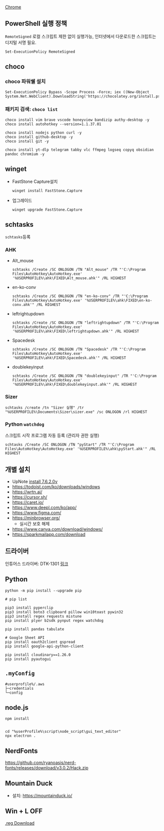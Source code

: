 
[Chrome](https://www.google.com/intl/ko_kr/chrome/)

## PowerShell 실행 정책
`RemoteSigned` 로컬 스크립트 제한 없이 실행가능, 인터넷에서 다운로드한 스크립트는 디지털 서명 필요.
```
Set-ExecutionPolicy RemoteSigned
```

## choco
### choco 파워쉘 설치
```
Set-ExecutionPolicy Bypass -Scope Process -Force; iex ((New-Object System.Net.WebClient).DownloadString('https://chocolatey.org/install.ps1'))
```
### 패키지 검색: `choco list`
```
choco install vim brave vscode honeyview bandizip authy-desktop -y
choco install autohotkey --version=1.1.37.01

choco install nodejs python curl -y
choco install github-desktop -y
choco install git -y

choco install yt-dlp telegram tabby vlc ffmpeg logseq copyq obsidian pandoc chromium -y
```


## winget
- FastStone Capture설치
	```
	winget install FastStone.Capture
	```
- 업그레이드
	```
	winget upgrade FastStone.Capture
	```

## schtasks
`schtasks`등록 
### AHK
- Alt_mouse
	```
	schtasks /Create /SC ONLOGON /TN "Alt_mouse" /TR "'C:\Program Files\AutoHotkey\AutoHotkey.exe' '%USERPROFILE%\ahk\FIXED\Alt_mouse.ahk'" /RL HIGHEST
	```
- en-ko-conv
	```
	schtasks /Create /SC ONLOGON /TN "en-ko-conv" /TR "'C:\Program Files\AutoHotkey\AutoHotkey.exe' '%USERPROFILE%\ahk\FIXED\en-ko-conv.ahk'" /RL HIGHEST
	```
- leftrightupdown
	```
	schtasks /Create /SC ONLOGON /TN "leftrightupdown" /TR "'C:\Program Files\AutoHotkey\AutoHotkey.exe' '%USERPROFILE%\ahk\FIXED\leftrightupdown.ahk'" /RL HIGHEST
	```
- Spacedesk
	```
	schtasks /Create /SC ONLOGON /TN "Spacedesk" /TR "'C:\Program Files\AutoHotkey\AutoHotkey.exe' '%USERPROFILE%\ahk\FIXED\Spacedesk.ahk'" /RL HIGHEST
	```
- doublekeyinput
	```
	schtasks /Create /SC ONLOGON /TN "doublekeyinput" /TR "'C:\Program Files\AutoHotkey\AutoHotkey.exe' '%USERPROFILE%\ahk\FIXED\doublekeyinput.ahk'" /RL HIGHEST
	```
### Sizer
```
schtasks /create /tn "Sizer 실행" /tr "%USERPROFILE%\Documents\Sizer\sizer.exe" /sc ONLOGON /rl HIGHEST
```

### Python `watchdog`
스크립트 시작 프로그램 자동 등록 (관리자 권한 실행)
```
schtasks /Create /SC ONLOGON /TN "pyStart" /TR "'C:\Program Files\AutoHotkey\AutoHotkey.exe' '%USERPROFILE%\ahk\pyStart.ahk'" /RL HIGHEST
```

## 개별 설치
- UpNote [install 7.6.2.0v](https://api.onedrive.com/v1.0/shares/u!aHR0cHM6Ly8xZHJ2Lm1zL3UvcyFBb29CcEhsY1dHZi1rY0VVS1RaOEQxX2dKZ3NRenc_ZT1YRmdtTko/root/content)
- https://todoist.com/ko/downloads/windows
- https://wrtn.ai/
- https://cursor.sh/
- https://caret.io/
- https://www.deepl.com/ko/app/
- https://www.figma.com/
- https://minbrowser.org/
	- 실시간 보호 해제
- https://www.canva.com/download/windows/
- https://sparkmailapp.com/download

## 드라이버
인튜어스 드라이버: DTK-1301 [링크](https://www.wacom.com/ko-kr/support/product-support/drivers)

## Python
```
python -m pip install --upgrade pip

# pip list

pip3 install pyperclip
pip3 install boto3 clipboard pillow win10toast pywin32
pip3 install regex requests mistune
pip install plyer b2sdk pynput regex watchdog

pip install pandas tabulate 

# Google Sheet API 
pip install oauth2client gspread
pip install google-api-python-client

pip install cloudinary==1.26.0
pip install pyautogui 
```


## `.myConfig`
```
#userprofile%/.aws
├─credentials
└─config
```


## node.js
```
npm install


cd "%userProfile%\script\node_script\gui_text_editor"
npx electron .
```


## NerdFonts
https://github.com/ryanoasis/nerd-fonts/releases/download/v3.0.2/Hack.zip


## Mountain Duck
- 설치: https://mountainduck.io/


## Win + L OFF
[.reg Download](https://share.1tz.in/2023/10/win_L_Lock.reg)
